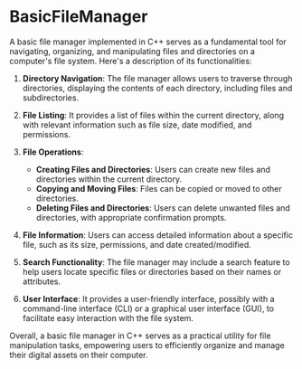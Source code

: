 # BasicFileManager
A basic file manager implemented in C++ serves as a fundamental tool for navigating, organizing, and manipulating files and directories on a computer's file system. Here's a description of its functionalities:

1. **Directory Navigation**: The file manager allows users to traverse through directories, displaying the contents of each directory, including files and subdirectories.

2. **File Listing**: It provides a list of files within the current directory, along with relevant information such as file size, date modified, and permissions.

3. **File Operations**:
   - **Creating Files and Directories**: Users can create new files and directories within the current directory.
   - **Copying and Moving Files**: Files can be copied or moved to other directories.
   - **Deleting Files and Directories**: Users can delete unwanted files and directories, with appropriate confirmation prompts.

4. **File Information**: Users can access detailed information about a specific file, such as its size, permissions, and date created/modified.

5. **Search Functionality**: The file manager may include a search feature to help users locate specific files or directories based on their names or attributes.

6. **User Interface**: It provides a user-friendly interface, possibly with a command-line interface (CLI) or a graphical user interface (GUI), to facilitate easy interaction with the file system.

Overall, a basic file manager in C++ serves as a practical utility for file manipulation tasks, empowering users to efficiently organize and manage their digital assets on their computer.
